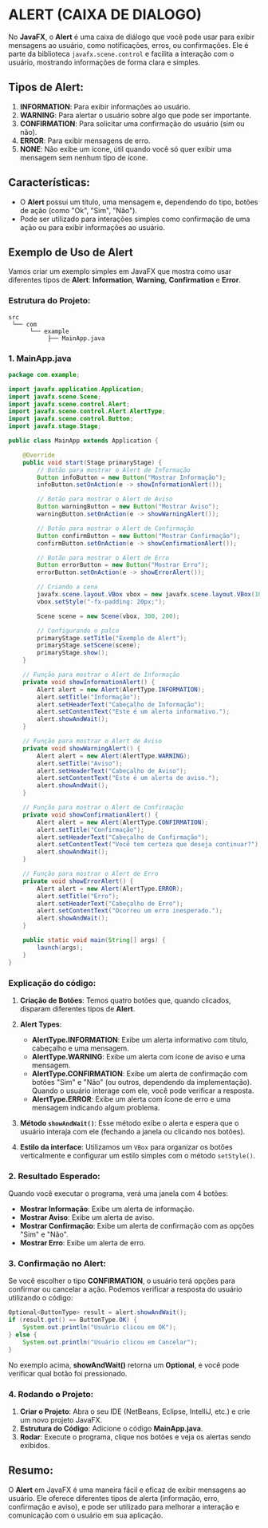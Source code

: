 # ALERT (CAIXA DE DIALOGO)
No **JavaFX**, o **Alert** é uma caixa de diálogo que você pode usar para exibir mensagens ao usuário, como notificações, erros, ou confirmações. Ele é parte da biblioteca `javafx.scene.control` e facilita a interação com o usuário, mostrando informações de forma clara e simples.

## Tipos de **Alert**:
1. **INFORMATION**: Para exibir informações ao usuário.
2. **WARNING**: Para alertar o usuário sobre algo que pode ser importante.
3. **CONFIRMATION**: Para solicitar uma confirmação do usuário (sim ou não).
4. **ERROR**: Para exibir mensagens de erro.
5. **NONE**: Não exibe um ícone, útil quando você só quer exibir uma mensagem sem nenhum tipo de ícone.

## Características:
- O **Alert** possui um título, uma mensagem e, dependendo do tipo, botões de ação (como "Ok", "Sim", "Não").
- Pode ser utilizado para interações simples como confirmação de uma ação ou para exibir informações ao usuário.
  
## Exemplo de Uso de **Alert**
Vamos criar um exemplo simples em JavaFX que mostra como usar diferentes tipos de **Alert**: **Information**, **Warning**, **Confirmation** e **Error**.

### Estrutura do Projeto:
```
src
 └── com
      └── example
           ├── MainApp.java
```

### 1. **MainApp.java**
```java
package com.example;

import javafx.application.Application;
import javafx.scene.Scene;
import javafx.scene.control.Alert;
import javafx.scene.control.Alert.AlertType;
import javafx.scene.control.Button;
import javafx.stage.Stage;

public class MainApp extends Application {

    @Override
    public void start(Stage primaryStage) {
        // Botão para mostrar o Alert de Informação
        Button infoButton = new Button("Mostrar Informação");
        infoButton.setOnAction(e -> showInformationAlert());

        // Botão para mostrar o Alert de Aviso
        Button warningButton = new Button("Mostrar Aviso");
        warningButton.setOnAction(e -> showWarningAlert());

        // Botão para mostrar o Alert de Confirmação
        Button confirmButton = new Button("Mostrar Confirmação");
        confirmButton.setOnAction(e -> showConfirmationAlert());

        // Botão para mostrar o Alert de Erro
        Button errorButton = new Button("Mostrar Erro");
        errorButton.setOnAction(e -> showErrorAlert());

        // Criando a cena
        javafx.scene.layout.VBox vbox = new javafx.scene.layout.VBox(10, infoButton, warningButton, confirmButton, errorButton);
        vbox.setStyle("-fx-padding: 20px;");

        Scene scene = new Scene(vbox, 300, 200);

        // Configurando o palco
        primaryStage.setTitle("Exemplo de Alert");
        primaryStage.setScene(scene);
        primaryStage.show();
    }

    // Função para mostrar o Alert de Informação
    private void showInformationAlert() {
        Alert alert = new Alert(AlertType.INFORMATION);
        alert.setTitle("Informação");
        alert.setHeaderText("Cabeçalho de Informação");
        alert.setContentText("Este é um alerta informativo.");
        alert.showAndWait();
    }

    // Função para mostrar o Alert de Aviso
    private void showWarningAlert() {
        Alert alert = new Alert(AlertType.WARNING);
        alert.setTitle("Aviso");
        alert.setHeaderText("Cabeçalho de Aviso");
        alert.setContentText("Este é um alerta de aviso.");
        alert.showAndWait();
    }

    // Função para mostrar o Alert de Confirmação
    private void showConfirmationAlert() {
        Alert alert = new Alert(AlertType.CONFIRMATION);
        alert.setTitle("Confirmação");
        alert.setHeaderText("Cabeçalho de Confirmação");
        alert.setContentText("Você tem certeza que deseja continuar?");
        alert.showAndWait();
    }

    // Função para mostrar o Alert de Erro
    private void showErrorAlert() {
        Alert alert = new Alert(AlertType.ERROR);
        alert.setTitle("Erro");
        alert.setHeaderText("Cabeçalho de Erro");
        alert.setContentText("Ocorreu um erro inesperado.");
        alert.showAndWait();
    }

    public static void main(String[] args) {
        launch(args);
    }
}
```

### Explicação do código:
1. **Criação de Botões**: Temos quatro botões que, quando clicados, disparam diferentes tipos de **Alert**.
   
2. **Alert Types**:
   - **AlertType.INFORMATION**: Exibe um alerta informativo com título, cabeçalho e uma mensagem.
   - **AlertType.WARNING**: Exibe um alerta com ícone de aviso e uma mensagem.
   - **AlertType.CONFIRMATION**: Exibe um alerta de confirmação com botões "Sim" e "Não" (ou outros, dependendo da implementação). Quando o usuário interage com ele, você pode verificar a resposta.
   - **AlertType.ERROR**: Exibe um alerta com ícone de erro e uma mensagem indicando algum problema.

3. **Método `showAndWait()`**: Esse método exibe o alerta e espera que o usuário interaja com ele (fechando a janela ou clicando nos botões).

4. **Estilo da interface**: Utilizamos um `VBox` para organizar os botões verticalmente e configurar um estilo simples com o método `setStyle()`.

### 2. **Resultado Esperado**:
Quando você executar o programa, verá uma janela com 4 botões:

- **Mostrar Informação**: Exibe um alerta de informação.
- **Mostrar Aviso**: Exibe um alerta de aviso.
- **Mostrar Confirmação**: Exibe um alerta de confirmação com as opções "Sim" e "Não".
- **Mostrar Erro**: Exibe um alerta de erro.

### 3. **Confirmação no Alert**:
Se você escolher o tipo **CONFIRMATION**, o usuário terá opções para confirmar ou cancelar a ação. Podemos verificar a resposta do usuário utilizando o código:

```java
Optional<ButtonType> result = alert.showAndWait();
if (result.get() == ButtonType.OK) {
    System.out.println("Usuário clicou em OK");
} else {
    System.out.println("Usuário clicou em Cancelar");
}
```

No exemplo acima, **showAndWait()** retorna um **Optional<ButtonType>**, e você pode verificar qual botão foi pressionado.

### 4. **Rodando o Projeto**:
1. **Criar o Projeto**: Abra o seu IDE (NetBeans, Eclipse, IntelliJ, etc.) e crie um novo projeto JavaFX.
2. **Estrutura do Código**: Adicione o código **MainApp.java**.
3. **Rodar**: Execute o programa, clique nos botões e veja os alertas sendo exibidos.

## Resumo:
O **Alert** em JavaFX é uma maneira fácil e eficaz de exibir mensagens ao usuário. Ele oferece diferentes tipos de alerta (informação, erro, confirmação e aviso), e pode ser utilizado para melhorar a interação e comunicação com o usuário em sua aplicação.
